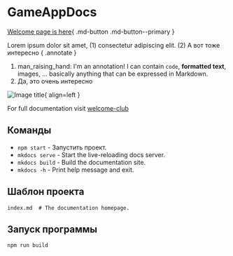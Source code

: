 # GameAppDocs


[Welcome page is here](https://welcome-club.vercel.app/){ .md-button .md-button--primary }


Lorem ipsum dolor sit amet, (1) consectetur adipiscing elit. (2) А вот тоже интересно
{ .annotate }

1.  man_raising_hand: I'm an annotation! I can contain `code`, __formatted
    text__, images, ... basically anything that can be expressed in Markdown.
2. Да, это очень интересно

![Image title](https://images.unsplash.com/photo-1612287230202-1ff1d85d1bdf?q=80&w=2971&auto=format&fit=crop&ixlib=rb-4.0.3&ixid=M3wxMjA3fDB8MHxwaG90by1wYWdlfHx8fGVufDB8fHx8fA%3D%3D){ align=left }





For full documentation visit [welcome-club](https://welcome-club.vercel.app/)



## Команды

* `npm start` - Запустить проект.
* `mkdocs serve` - Start the live-reloading docs server.
* `mkdocs build` - Build the documentation site.
* `mkdocs -h` - Print help message and exit.


## Шаблон проекта

    index.md  # The documentation homepage.

## Запуск программы
    npm run build